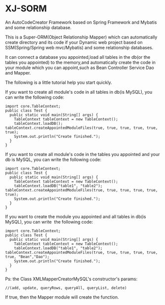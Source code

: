 # XJ-SORM

An AutoCodeCreator Framework based on Spring Framework and Mybatis and some relationship database.

This is a Super-ORM(Object Relationship Mapper) which can automatically create directory and its code if your Dynamic web project based on SSM(Spring/Spring web mvc/Mybatis) and some relationship databases.

It can connect a database you appointed,load all tables in the db(or the tables you appointed) to the memory,and automatically  create the code in your module which you can appoint,such as Bean Controller Service Dao and Mapper.

The following is a little tutorial help you start quickly.
    
If you want to create all module's code in all tables in db(is MySQL), you can write the following code:

    import core.TableContext;
    public class Test {
      public static void main(String[] args) {
        TableContext tableContext = new TableContext();
        tableContext.loadDB();
	tableContext.createAppointedModuleFiles(true, true, true, true, true, true);
        System.out.println("Create finished.");
      }
    }
   
   
If you want to create all module's code in the tables you appointed and your db is MySQL, you can write the following code:

    import core.TableContext;
    public class Test {
      public static void main(String[] args) {
        TableContext tableContext = new TableContext();
        tableContext.loadDB("table1", "table2");
	tableContext.createAppointedModuleFiles(true, true, true, true, true, true);
        System.out.println("Create finished.");
      }
    }

If you want to create the module you appointed and all tables in db(is MySQL), you can write  the following code:

    import core.TableContext;
    public class Test {
      public static void main(String[] args) {
        TableContext tableContext = new TableContext();
        tableContext.loadDB("table1", "table2");
	tableContext.createAppointedModuleFiles(true, true, true, true, true, true, "Bean","Dao");
        System.out.println("Create finished.");
      }
    }
 
Ps: the Class XMLMapperCreatorMySQL's constructor's params:

    //(add, update, queryRows, queryAll, queryList, delete)
    
If true, then the Mapper module will create the function.
